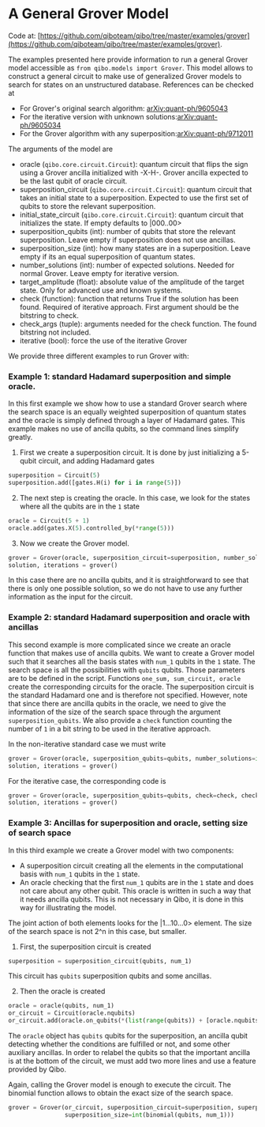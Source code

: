 # A General Grover Model

Code at: [https://github.com/qiboteam/qibo/tree/master/examples/grover](https://github.com/qiboteam/qibo/tree/master/examples/grover).

The examples presented here provide information to run a general Grover model accessible as
`from qibo.models import Grover`. This model allows to construct a general
circuit to make use of generalized Grover models to search for states on an
unstructured database. References can be checked at

- For Grover's original search algorithm: [arXiv:quant-ph/9605043](https://arxiv.org/abs/quant-ph/9605043)
- For the iterative version with unknown solutions:[arXiv:quant-ph/9605034](https://arxiv.org/abs/quant-ph/9605034)
- For the Grover algorithm with any superposition:[arXiv:quant-ph/9712011](https://arxiv.org/abs/quant-ph/9712011)

The arguments of the model are

- oracle (`qibo.core.circuit.Circuit`): quantum circuit that flips
    the sign using a Grover ancilla initialized with -X-H-. Grover ancilla
    expected to be the last qubit of oracle circuit.
- superposition_circuit (`qibo.core.circuit.Circuit`): quantum circuit that
    takes an initial state to a superposition. Expected to use the first
    set of qubits to store the relevant superposition.
- initial_state_circuit (`qibo.core.circuit.Circuit`): quantum circuit
    that initializes the state. If empty defaults to |000..00>
- superposition_qubits (int): number of qubits that store the relevant superposition.
    Leave empty if superposition does not use ancillas.
- superposition_size (int): how many states are in a superposition.
    Leave empty if its an equal superposition of quantum states.
- number_solutions (int): number of expected solutions. Needed for normal Grover.
    Leave empty for iterative version.
- target_amplitude (float): absolute value of the amplitude of the target state. Only for
    advanced use and known systems.
- check (function): function that returns True if the solution has been
    found. Required of iterative approach.
    First argument should be the bitstring to check.
- check_args (tuple): arguments needed for the check function.
    The found bitstring not included.
- iterative (bool): force the use of the iterative Grover

We provide three different examples to run Grover with:

### Example 1: standard Hadamard superposition and simple oracle.

In this first example we show how to use a standard Grover search where the
search space is an equally weighted superposition of quantum states and the oracle
is simply defined through a layer of Hadamard gates. This example makes no use of
ancilla qubits, so the command lines simplify greatly.
1. First we create a superposition circuit. It is done by just initializing a 5-qubit circuit,
and adding Hadamard gates
```python
superposition = Circuit(5)
superposition.add([gates.H(i) for i in range(5)])
```

2. The next step is creating the oracle. In this case, we look for the states where all the
qubits are in the `1` state
```python
oracle = Circuit(5 + 1)
oracle.add(gates.X(5).controlled_by(*range(5)))
```

3. Now we create the Grover model.
```python
grover = Grover(oracle, superposition_circuit=superposition, number_solutions=1)
solution, iterations = grover()
```
   In this case there are no ancilla qubits, and it is straightforward to see that there is only
one possible solution, so we do not have to use any further information as the input for the circuit.

### Example 2: standard Hadamard superposition and oracle with ancillas

This second example is more complicated since we create an oracle function that makes use of ancilla qubits.
We want to create a Grover model such that it searches all the basis states with `num_1` qubits in the
`1` state. The search space is all the possibilities with `qubits` qubits. Those parameters
are to be defined in the script. Functions `one_sum, sum_circuit, oracle` create the corresponding circuits for the oracle.
The superposition circuit is the standard Hadamard one and is therefore not specified. However, note that since
there are ancilla qubits in the oracle, we need to give the information of the size of the search space through the
argument `superposition_qubits`. We also provide a `check` function counting the number of `1` in a bit string to be used
in the iterative approach.

In the non-iterative standard case we must write
```python
grover = Grover(oracle, superposition_qubits=qubits, number_solutions=int(binom(qubits, num_1)))
solution, iterations = grover()
```

For the iterative case, the corresponding code is
```python
grover = Grover(oracle, superposition_qubits=qubits, check=check, check_args=(num_1,))
solution, iterations = grover()
```


### Example 3: Ancillas for superposition and oracle, setting size of search space

In this third example we create a Grover model with two components:
- A superposition circuit creating all the elements in the computational basis with `num_1` qubits in the `1` state.
- An oracle checking that the first `num_1` qubits are in the `1` state and does not care about any other qubit. This
oracle is written in such a way that it needs ancilla qubits. This is not necessary in Qibo, it is done in this way for
  illustrating the model.

The joint action of both elements looks for the |1...10...0> element. The size of the search space is not 2^n in this case,
but smaller.

1. First, the superposition circuit is created
```python
superposition = superposition_circuit(qubits, num_1)
```
This circuit has `qubits` superposition qubits and some ancillas.

2. Then the oracle is created
```python
oracle = oracle(qubits, num_1)
or_circuit = Circuit(oracle.nqubits)
or_circuit.add(oracle.on_qubits(*(list(range(qubits)) + [oracle.nqubits - 1] + list(range(qubits, oracle.nqubits - 1)))))
```
The `oracle` object has `qubits` qubits for the superposition, an ancilla qubit detecting whether the conditions are
fulfilled or not, and some other auxiliary ancillas. In order to relabel the qubits so that the important ancilla is
at the bottom of the circuit, we must add two more lines and use a feature provided by Qibo.

Again, calling the Grover model is enough to execute the circuit. The binomial function allows to obtain the exact size
of the search space.
```python
grover = Grover(or_circuit, superposition_circuit=superposition, superposition_qubits=qubits, number_solutions=1,
                superposition_size=int(binomial(qubits, num_1)))
```
